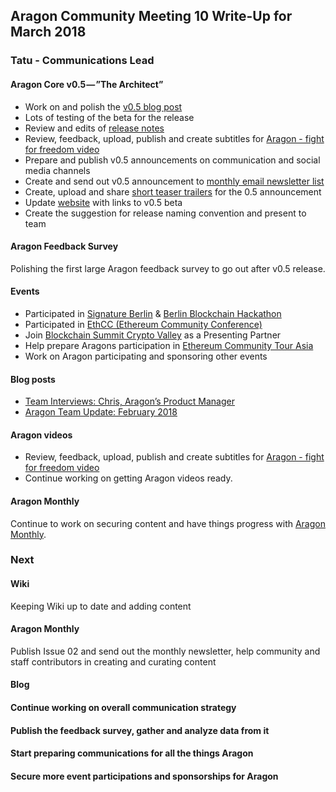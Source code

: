 ## Aragon Community Meeting 10 Write-Up for March 2018

### Tatu - Communications Lead

#### Aragon Core v0.5 — ”The Architect”
- Work on and polish the [v0.5 blog post](https://blog.aragon.one/aragon-core-v0-5-the-architect-release-327c7163b89c)
- Lots of testing of the beta for the release
- Review and edits of [release notes](https://github.com/aragon/aragon/releases/tag/0.5.0)
- Review, feedback, upload, publish and create subtitles for [Aragon - fight for freedom video](https://youtu.be/AqjIWmiAidw)
- Prepare and publish v0.5 announcements on communication and social media channels
- Create and send out v0.5 announcement to [monthly email newsletter list](http://monthly.aragon.one/newsletter/)
- Create, upload and share [short teaser trailers](https://www.youtube.com/channel/UCqWaBb9MkC_dNUW0_fu0zNg) for the 0.5 announcement
- Update [website](https://aragon.one/) with links to v0.5 beta
- Create the suggestion for release naming convention and present to team

#### Aragon Feedback Survey
Polishing the first large Aragon feedback survey to go out after v0.5 release.

#### Events
- Participated in [Signature Berlin](https://www.eventbrite.com/e/blockstack-berlin-a-signature-fund-event-tickets-39425916979) & [Berlin Blockchain Hackathon](https://www.ticketbase.com/events/berlin-hackathon)
- Participated in [EthCC (Ethereum Community Conference)](https://ethcc.io/)
- Join [Blockchain Summit Crypto Valley](https://blockchainsummit.ch/events/zug-2018) as a Presenting Partner
- Help prepare Aragons participation in [Ethereum Community Tour Asia](http://ethtour.asia/)
- Work on Aragon participating and sponsoring other events

#### Blog posts
- [Team Interviews: Chris, Aragon’s Product Manager](https://blog.aragon.one/team-interviews-chris-aragons-product-manager-c243c716213)
- [Aragon Team Update: February 2018](https://blog.aragon.one/aragon-team-update-february-2018-1a8bb4bea742)

#### Aragon videos
- Review, feedback, upload, publish and create subtitles for [Aragon - fight for freedom video](https://youtu.be/AqjIWmiAidw)
- Continue working on getting Aragon videos ready.

#### Aragon Monthly
Continue to work on securing content and have things progress with [Aragon Monthly](https://monthly.aragon.one/).

### Next

#### Wiki
Keeping Wiki up to date and adding content

#### Aragon Monthly
Publish Issue 02 and send out the monthly newsletter, help community and staff contributors in creating and curating content

#### Blog

#### Continue working on overall communication strategy

#### Publish the feedback survey, gather and analyze data from it

#### Start preparing communications for all the things Aragon

#### Secure more event participations and sponsorships for Aragon
